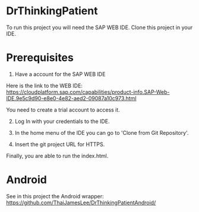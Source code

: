 # DrThinkingPatient

To run this project you will need the SAP WEB IDE. Clone this project in your IDE.

# Prerequisites

1. Have a account for the SAP WEB IDE

Here is the link to the WEB IDE:
https://cloudplatform.sap.com/capabilities/product-info.SAP-Web-IDE.9e5c9d90-e8e0-4e82-aed2-09087a10c973.html

You need to create a trial account to access it.

2. Log In with your credentials to the IDE.

3. In the home menu of the IDE you can go to 'Clone from Git Repository'.

4. Insert the git project URL for HTTPS.

Finally, you are able to run the index.html.

# Android
See in this project the Android wrapper:
https://github.com/ThaiJamesLee/DrThinkingPatientAndroid/
